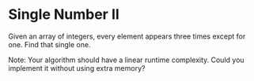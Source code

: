 Single Number II
================

Given an array of integers, every element appears three times except for one. Find that single one.

Note:
Your algorithm should have a linear runtime complexity. Could you implement it without using extra memory?
